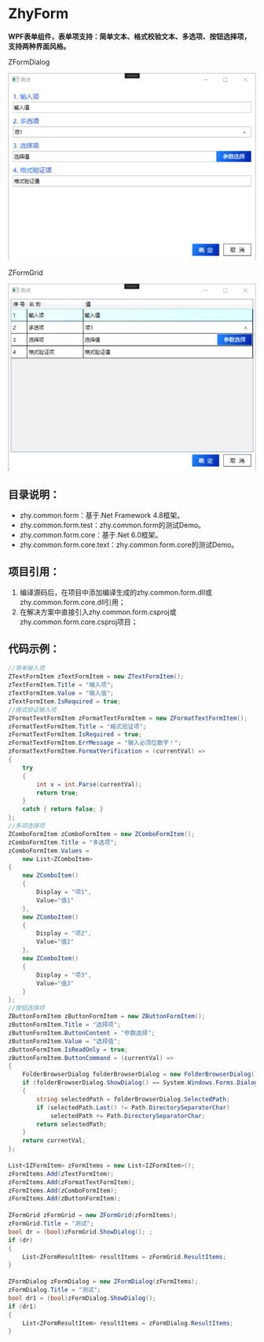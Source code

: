 # ZhyForm

**WPF表单组件，表单项支持：简单文本、格式校验文本、多选项、按钮选择项，支持两种界面风格。**

ZFormDialog

<img src="https://raw.githubusercontent.com/WineMonk/images/master/blog/post/202308161427913.png" alt="ZFormDialog" style="zoom: 80%;" />

ZFormGrid

<img src="https://raw.githubusercontent.com/WineMonk/images/master/blog/post/202308161427052.png" alt="ZFormGrid" style="zoom:80%;" />

## 目录说明：

* zhy.common.form：基于.Net Framework 4.8框架。
* zhy.common.form.test：zhy.common.form的测试Demo。
* zhy.common.form.core：基于.Net 6.0框架。
* zhy.common.form.core.text：zhy.common.form.core的测试Demo。

## 项目引用：

1. 编译源码后，在项目中添加编译生成的zhy.common.form.dll或zhy.common.form.core.dll引用；
2. 在解决方案中直接引入zhy.common.form.csproj或zhy.common.form.core.csproj项目；

## 代码示例：

```csharp
//简单输入项
ZTextFormItem zTextFormItem = new ZTextFormItem();
zTextFormItem.Title = "输入项";
zTextFormItem.Value = "输入值";
zTextFormItem.IsRequired = true;
//格式验证输入项
ZFormatTextFormItem zFormatTextFormItem = new ZFormatTextFormItem();
zFormatTextFormItem.Title = "格式验证项";
zFormatTextFormItem.IsRequired = true;
zFormatTextFormItem.ErrMessage = "输入必须位数字！";
zFormatTextFormItem.FormatVerification = (currentVal) =>
{
    try
    {
        int v = int.Parse(currentVal);
        return true;
    }
    catch { return false; }
};
//多项选择项
ZComboFormItem zComboFormItem = new ZComboFormItem();
zComboFormItem.Title = "多选项";
zComboFormItem.Values = 
    new List<ZComboItem>
{
    new ZComboItem()
    {
        Display = "项1",
        Value="值1"
    },
    new ZComboItem()
    {
        Display = "项2",
        Value="值2"
    },
    new ZComboItem()
    {
        Display = "项3",
        Value="值3"
    }
};
//按钮选择项
ZButtonFormItem zButtonFormItem = new ZButtonFormItem();
zButtonFormItem.Title = "选择项";
zButtonFormItem.ButtonContent = "参数选择";
zButtonFormItem.Value = "选择值";
zButtonFormItem.IsReadOnly = true;
zButtonFormItem.ButtonCommand = (currentVal) =>
{
    FolderBrowserDialog folderBrowserDialog = new FolderBrowserDialog();
    if (folderBrowserDialog.ShowDialog() == System.Windows.Forms.DialogResult.OK)
    {
        string selectedPath = folderBrowserDialog.SelectedPath;
        if (selectedPath.Last() != Path.DirectorySeparatorChar)
            selectedPath += Path.DirectorySeparatorChar;
        return selectedPath;
    }
    return currentVal;
};

List<IZFormItem> zFormItems = new List<IZFormItem>();
zFormItems.Add(zTextFormItem);
zFormItems.Add(zFormatTextFormItem);
zFormItems.Add(zComboFormItem);
zFormItems.Add(zButtonFormItem);

ZFormGrid zFormGrid = new ZFormGrid(zFormItems);
zFormGrid.Title = "测试";
bool dr = (bool)zFormGrid.ShowDialog(); ;
if (dr)
{
    List<ZFormResultItem> resultItems = zFormGrid.ResultItems;
}

ZFormDialog zFormDialog = new ZFormDialog(zFormItems);
zFormDialog.Title = "测试";
bool dr1 = (bool)zFormDialog.ShowDialog();
if (dr1)
{
    List<ZFormResultItem> resultItems = zFormDialog.ResultItems;
}
```

